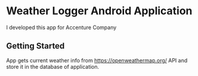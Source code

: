 # Weather Logger Android Application
I developed this app for Accenture Company
## Getting Started
App gets current weather info from https://openweathermap.org/ API and store it in the database of application. 
